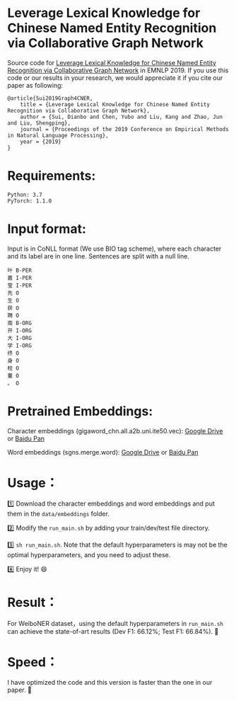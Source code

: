 # Leverage Lexical Knowledge for Chinese Named Entity Recognition via Collaborative Graph Network

Source code for [Leverage Lexical Knowledge for Chinese Named Entity Recognition via Collaborative Graph Network](https://www.aclweb.org/anthology/D19-1396.pdf) in EMNLP 2019. If you use this code or our results in your research, we would appreciate it if you cite our paper as following:


```
@article{Sui2019Graph4CNER,
    title = {Leverage Lexical Knowledge for Chinese Named Entity Recognition via Collaborative Graph Network},
    author = {Sui, Dianbo and Chen, Yubo and Liu, Kang and Zhao, Jun and Liu, Shengping},
    journal = {Proceedings of the 2019 Conference on Empirical Methods in Natural Language Processing},
    year = {2019}
}
```
Requirements:
======
	Python: 3.7   
	PyTorch: 1.1.0 

Input format:
======
Input is in CoNLL format (We use BIO tag scheme), where each character and its label are in one line. Sentences are split with a null line.

	叶 B-PER
	嘉 I-PER
	莹 I-PER
	先 O
	生 O
	获 O
	聘 O
	南 B-ORG
	开 I-ORG
	大 I-ORG
	学 I-ORG
	终 O
	身 O
	校 O
	董 O
	。 O

Pretrained Embeddings:
====
Character embeddings (gigaword_chn.all.a2b.uni.ite50.vec): [Google Drive](https://drive.google.com/file/d/1_Zlf0OAZKVdydk7loUpkzD2KPEotUE8u/view?usp=sharing) or [Baidu Pan](https://pan.baidu.com/s/1pLO6T9D)

Word embeddings (sgns.merge.word): [Google Drive](https://drive.google.com/file/d/1Zh9ZCEu8_eSQ-qkYVQufQDNKPC4mtEKR/view) or
[Baidu Pan](https://pan.baidu.com/s/1luy-GlTdqqvJ3j-A4FcIOw)

Usage：
====
:one: Download the character embeddings and word embeddings and put them in the `data/embeddings` folder.

:two: Modify the `run_main.sh` by adding your train/dev/test file directory.

:three: `sh run_main.sh`. Note that the default hyperparameters is may not be the optimal hyperparameters, and you need to adjust these.

:four: Enjoy it! :smile:

Result：
====
For WeiboNER dataset，using the default hyperparameters in `run_main.sh` can achieve the state-of-art results (Dev F1: 66.12%; Test F1: 66.84%).  :muscle:

Speed：
===
I have optimized the code and this version is faster than the one in our paper. :muscle:
